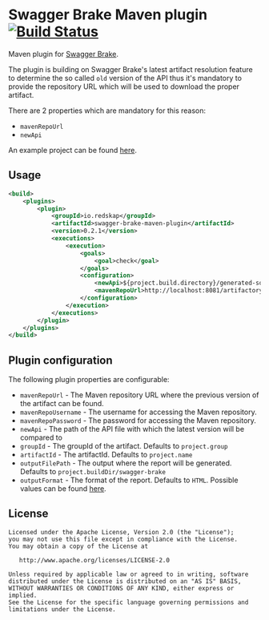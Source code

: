 # Swagger Brake Maven plugin [![Build Status](https://travis-ci.com/redskap/swagger-brake-maven-plugin.svg?branch=master)](https://travis-ci.com/redskap/swagger-brake-maven-plugin)
Maven plugin for [Swagger Brake](https://github.com/redskap/swagger-brake).

The plugin is building on Swagger Brake's latest artifact resolution feature to determine the so 
called `old` version of the API thus it's mandatory to provide the repository URL which will be used
to download the proper artifact.

There are 2 properties which are mandatory for this reason:
- `mavenRepoUrl`
- `newApi`

An example project can be found [here](https://github.com/redskap/swagger-brake-example/tree/master/swagger-brake-maven-example).

## Usage
```xml
<build>
    <plugins>
        <plugin>
            <groupId>io.redskap</groupId>
            <artifactId>swagger-brake-maven-plugin</artifactId>
            <version>0.2.1</version>
            <executions>
                <execution>
                    <goals>
                        <goal>check</goal>
                    </goals>
                    <configuration>
                        <newApi>${project.build.directory}/generated-sources/swagger/swagger.json</newApi>
                        <mavenRepoUrl>http://localhost:8081/artifactory/libs-snapshot-local</mavenRepoUrl>
                    </configuration>
                </execution>
            </executions>
        </plugin>
    </plugins>
</build>
```

## Plugin configuration
The following plugin properties are configurable:
- `mavenRepoUrl` - The Maven repository URL where the previous version of the artifact can be found.
- `mavenRepoUsername` - The username for accessing the Maven repository.
- `mavenRepoPassword` - The password for accessing the Maven repository.
- `newApi` - The path of the API file with which the latest version will be compared to
- `groupId` - The groupId of the artifact. Defaults to `project.group`
- `artifactId` - The artifactId. Defaults to `project.name`
- `outputFilePath` - The output where the report will be generated. Defaults to `project.buildDir/swagger-brake`
- `outputFormat` - The format of the report. Defaults to `HTML`. Possible values can be found [here](https://github.com/redskap/swagger-brake#reporting).

## License
```text
Licensed under the Apache License, Version 2.0 (the "License");
you may not use this file except in compliance with the License.
You may obtain a copy of the License at

   http://www.apache.org/licenses/LICENSE-2.0

Unless required by applicable law or agreed to in writing, software
distributed under the License is distributed on an "AS IS" BASIS,
WITHOUT WARRANTIES OR CONDITIONS OF ANY KIND, either express or implied.
See the License for the specific language governing permissions and
limitations under the License.
```